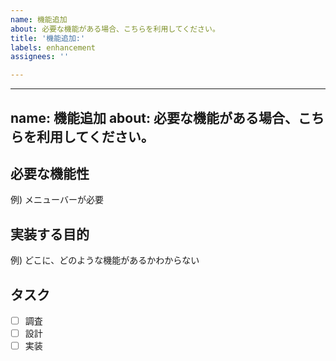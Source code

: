 ```yaml
---
name: 機能追加
about: 必要な機能がある場合、こちらを利用してください。
title: '機能追加:'
labels: enhancement
assignees: ''

---
```


---
name: 機能追加
about: 必要な機能がある場合、こちらを利用してください。
---

## 必要な機能性
例) メニューバーが必要

## 実装する目的
例) どこに、どのような機能があるかわからない

## タスク
- [ ] 調査
- [ ] 設計
- [ ] 実装
